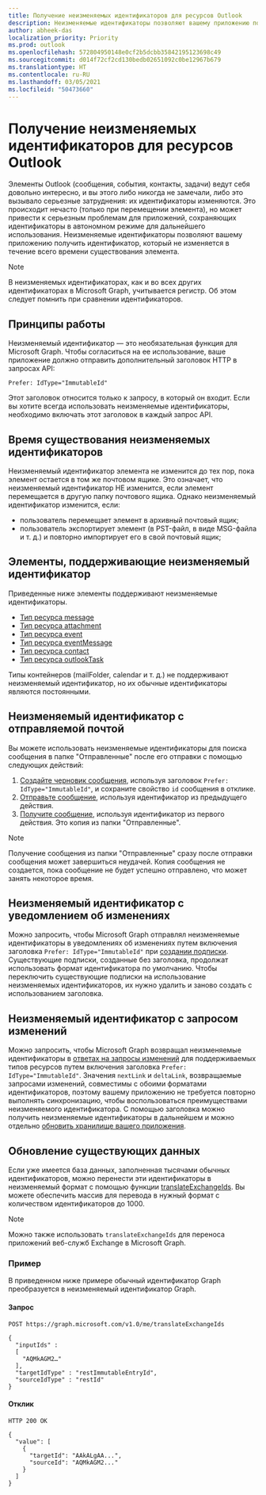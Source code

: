 ```yaml
---
title: Получение неизменяемых идентификаторов для ресурсов Outlook
description: Неизменяемые идентификаторы позволяют вашему приложению получить идентификатор для элемента Outlook, который не изменяется в течение всего времени существования элемента.
author: abheek-das
localization_priority: Priority
ms.prod: outlook
ms.openlocfilehash: 572804950148e0cf2b5dcbb35842195123698c49
ms.sourcegitcommit: d014f72cf2cd130bedb02651092c0be12967b679
ms.translationtype: HT
ms.contentlocale: ru-RU
ms.lasthandoff: 03/05/2021
ms.locfileid: "50473660"
---
```

# <a name="get-immutable-identifiers-for-outlook-resources"></a>Получение неизменяемых идентификаторов для ресурсов Outlook

Элементы Outlook (сообщения, события, контакты, задачи) ведут себя довольно интересно, и вы этого либо никогда не замечали, либо это вызывало серьезные затруднения: их идентификаторы изменяются. Это происходит нечасто (только при перемещении элемента), но может привести к серьезным проблемам для приложений, сохраняющих идентификаторы в автономном режиме для дальнейшего использования. Неизменяемые идентификаторы позволяют вашему приложению получить идентификатор, который не изменяется в течение всего времени существования элемента.

> [!NOTE]
> В неизменяемых идентификаторах, как и во всех других идентификаторах в Microsoft Graph, учитывается регистр. Об этом следует помнить при сравнении идентификаторов.

## <a name="how-it-works"></a>Принципы работы

Неизменяемый идентификатор — это необязательная функция для Microsoft Graph. Чтобы согласиться на ее использование, ваше приложение должно отправить дополнительный заголовок HTTP в запросах API:

```http
Prefer: IdType="ImmutableId"
```

Этот заголовок относится только к запросу, в который он входит. Если вы хотите всегда использовать неизменяемые идентификаторы, необходимо включать этот заголовок в каждый запрос API.

## <a name="lifetime-of-immutable-ids"></a>Время существования неизменяемых идентификаторов

Неизменяемый идентификатор элемента не изменится до тех пор, пока элемент остается в том же почтовом ящике. Это означает, что неизменяемый идентификатор НЕ изменится, если элемент перемещается в другую папку почтового ящика. Однако неизменяемый идентификатор изменится, если:

- пользователь перемещает элемент в архивный почтовый ящик;
- пользователь экспортирует элемент (в PST-файл, в виде MSG-файла и т. д.) и повторно импортирует его в свой почтовый ящик;

## <a name="items-that-support-immutable-id"></a>Элементы, поддерживающие неизменяемый идентификатор

Приведенные ниже элементы поддерживают неизменяемые идентификаторы.

- [Тип ресурса message](/graph/api/resources/message)
- [Тип ресурса attachment](/graph/api/resources/attachment)
- [Тип ресурса event](/graph/api/resources/event)
- [Тип ресурса eventMessage](/graph/api/resources/eventmessage)
- [Тип ресурса contact](/graph/api/resources/contact)
- [Тип ресурса outlookTask](/graph/api/resources/outlooktask)

Типы контейнеров (mailFolder, calendar и т. д.) не поддерживают неизменяемый идентификатор, но их обычные идентификаторы являются постоянными.

## <a name="immutable-id-with-sending-mail"></a>Неизменяемый идентификатор с отправляемой почтой

Вы можете использовать неизменяемые идентификаторы для поиска сообщения в папке "Отправленные" после его отправки с помощью следующих действий:

1. [Создайте черновик сообщения](/graph/api/user-post-messages), используя заголовок `Prefer: IdType="ImmutableId"`, и сохраните свойство `id` сообщения в отклике.
1. [Отправьте сообщение](/graph/api/message-send), используя идентификатор из предыдущего действия.
1. [Получите сообщение](/graph/api/message-get), используя идентификатор из первого действия. Это копия из папки "Отправленные".

> [!NOTE]
> Получение сообщения из папки "Отправленные" сразу после отправки сообщения может завершиться неудачей. Копия сообщения не создается, пока сообщение не будет успешно отправлено, что может занять некоторое время.

## <a name="immutable-id-with-change-notifications"></a>Неизменяемый идентификатор с уведомлением об изменениях

Можно запросить, чтобы Microsoft Graph отправлял неизменяемые идентификаторы в уведомлениях об изменениях путем включения заголовка `Prefer: IdType="ImmutableId"` при [создании подписки](/graph/api/subscription-post-subscriptions). Существующие подписки, созданные без заголовка, продолжат использовать формат идентификатора по умолчанию. Чтобы переключить существующие подписки на использование неизменяемых идентификаторов, их нужно удалить и заново создать с использованием заголовка.

## <a name="immutable-id-with-delta-query"></a>Неизменяемый идентификатор с запросом изменений

Можно запросить, чтобы Microsoft Graph возвращал неизменяемые идентификаторы в [ответах на запросы изменений](delta-query-overview.md) для поддерживаемых типов ресурсов путем включения заголовка `Prefer: IdType="ImmutableId"`. Значения `nextLink` и `deltaLink`, возвращаемые запросами изменений, совместимы с обоими форматами идентификаторов, поэтому вашему приложению не требуется повторно выполнять синхронизацию, чтобы воспользоваться преимуществами неизменяемого идентификатора. С помощью заголовка можно получить неизменяемые идентификаторы в дальнейшем и можно отдельно [обновить хранилище вашего приложения](#updating-existing-data).

## <a name="updating-existing-data"></a>Обновление существующих данных

Если уже имеется база данных, заполненная тысячами обычных идентификаторов, можно перенести эти идентификаторы в неизменяемый формат с помощью функции [translateExchangeIds](/graph/api/user-translateexchangeids). Вы можете обеспечить массив для перевода в нужный формат с количеством идентификаторов до 1000.

> [!NOTE]
> Можно также использовать `translateExchangeIds` для переноса приложений веб-служб Exchange в Microsoft Graph.

### <a name="example"></a>Пример

В приведенном ниже примере обычный идентификатор Graph преобразуется в неизменяемый идентификатор Graph.

#### <a name="request"></a>Запрос

```http
POST https://graph.microsoft.com/v1.0/me/translateExchangeIds

{
  "inputIds" :
  [
    "AQMkAGM2…"
  ],
  "targetIdType" : "restImmutableEntryId",
  "sourceIdType" : "restId"
}
```

#### <a name="response"></a>Отклик

```http
HTTP 200 OK

{
  "value": [
    {
      "targetId": "AAkALgAA...",
      "sourceId": "AQMkAGM2..."
    }
  ]
}
```

